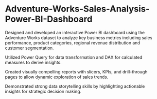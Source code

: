 # Adventure-Works-Sales-Analysis-Power-BI-Dashboard
Designed and developed an interactive Power BI dashboard using the Adventure Works dataset to analyze key business metrics including sales performance, product categories, regional revenue distribution and customer segmentation.

Utilized Power Query for data transformation and DAX for calculated measures to derive insights.

Created visually compelling reports with slicers, KPIs, and drill-through pages to allow dynamic exploration of sales trends.

Demonstrated strong data storytelling skills by highlighting actionable insights for strategic decision making.
